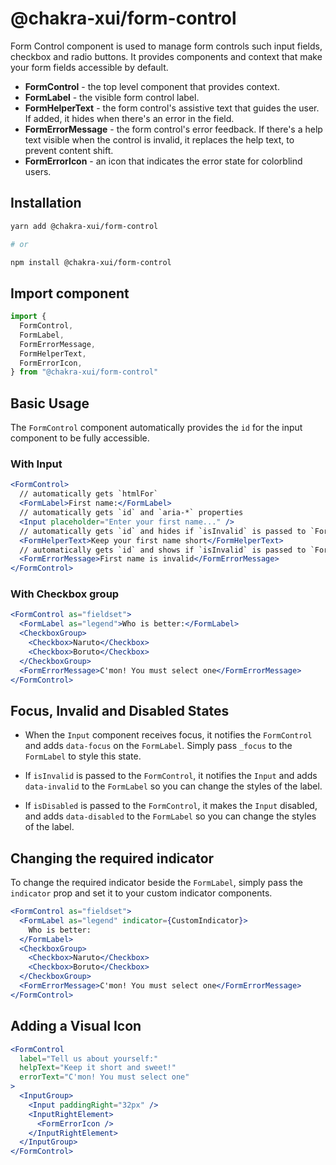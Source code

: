 # @chakra-xui/form-control

Form Control component is used to manage form controls such input fields,
checkbox and radio buttons. It provides components and context that make your
form fields accessible by default.

- **FormControl** - the top level component that provides context.
- **FormLabel** - the visible form control label.
- **FormHelperText** - the form control's assistive text that guides the user.
  If added, it hides when there's an error in the field.
- **FormErrorMessage** - the form control's error feedback. If there's a help
  text visible when the control is invalid, it replaces the help text, to
  prevent content shift.
- **FormErrorIcon** - an icon that indicates the error state for colorblind
  users.

## Installation

```sh
yarn add @chakra-xui/form-control

# or

npm install @chakra-xui/form-control
```

## Import component

```jsx
import {
  FormControl,
  FormLabel,
  FormErrorMessage,
  FormHelperText,
  FormErrorIcon,
} from "@chakra-xui/form-control"
```

## Basic Usage

The `FormControl` component automatically provides the `id` for the input
component to be fully accessible.

### With Input

```jsx
<FormControl>
  // automatically gets `htmlFor`
  <FormLabel>First name:</FormLabel>
  // automatically gets `id` and `aria-*` properties
  <Input placeholder="Enter your first name..." />
  // automatically gets `id` and hides if `isInvalid` is passed to `FormControl`
  <FormHelperText>Keep your first name short</FormHelperText>
  // automatically gets `id` and shows if `isInvalid` is passed to `FormControl`
  <FormErrorMessage>First name is invalid</FormErrorMessage>
</FormControl>
```

### With Checkbox group

```jsx
<FormControl as="fieldset">
  <FormLabel as="legend">Who is better:</FormLabel>
  <CheckboxGroup>
    <Checkbox>Naruto</Checkbox>
    <Checkbox>Boruto</Checkbox>
  </CheckboxGroup>
  <FormErrorMessage>C'mon! You must select one</FormErrorMessage>
</FormControl>
```

## Focus, Invalid and Disabled States

- When the `Input` component receives focus, it notifies the `FormControl` and
  adds `data-focus` on the `FormLabel`. Simply pass `_focus` to the `FormLabel`
  to style this state.

- If `isInvalid` is passed to the `FormControl`, it notifies the `Input` and
  adds `data-invalid` to the `FormLabel` so you can change the styles of the
  label.

- If `isDisabled` is passed to the `FormControl`, it makes the `Input` disabled,
  and adds `data-disabled` to the `FormLabel` so you can change the styles of
  the label.

## Changing the required indicator

To change the required indicator beside the `FormLabel`, simply pass the
`indicator` prop and set it to your custom indicator components.

```jsx
<FormControl as="fieldset">
  <FormLabel as="legend" indicator={CustomIndicator}>
    Who is better:
  </FormLabel>
  <CheckboxGroup>
    <Checkbox>Naruto</Checkbox>
    <Checkbox>Boruto</Checkbox>
  </CheckboxGroup>
  <FormErrorMessage>C'mon! You must select one</FormErrorMessage>
</FormControl>
```

## Adding a Visual Icon

```jsx
<FormControl
  label="Tell us about yourself:"
  helpText="Keep it short and sweet!"
  errorText="C'mon! You must select one"
>
  <InputGroup>
    <Input paddingRight="32px" />
    <InputRightElement>
      <FormErrorIcon />
    </InputRightElement>
  </InputGroup>
</FormControl>
```
